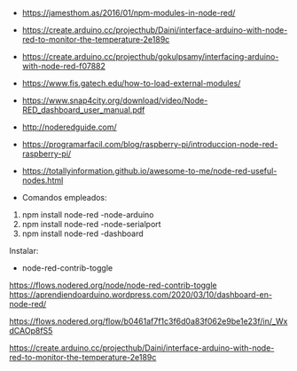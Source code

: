 



* https://jamesthom.as/2016/01/npm-modules-in-node-red/
* https://create.arduino.cc/projecthub/Daini/interface-arduino-with-node-red-to-monitor-the-temperature-2e189c
* https://create.arduino.cc/projecthub/gokulpsamy/interfacing-arduino-with-node-red-f07882
* https://www.fis.gatech.edu/how-to-load-external-modules/
* https://www.snap4city.org/download/video/Node-RED_dashboard_user_manual.pdf
* http://noderedguide.com/
* https://programarfacil.com/blog/raspberry-pi/introduccion-node-red-raspberry-pi/
* https://totallyinformation.github.io/awesome-to-me/node-red-useful-nodes.html


* Comandos empleados:

1. npm install node-red -node-arduino
2. npm install node-red -node-serialport
3. npm install node-red -dashboard

Instalar: 
* node-red-contrib-toggle

https://flows.nodered.org/node/node-red-contrib-toggle
https://aprendiendoarduino.wordpress.com/2020/03/10/dashboard-en-node-red/


https://flows.nodered.org/flow/b0461af7f1c3f6d0a83f062e9be1e23f/in/_WxdCAOp8fS5

https://create.arduino.cc/projecthub/Daini/interface-arduino-with-node-red-to-monitor-the-temperature-2e189c
